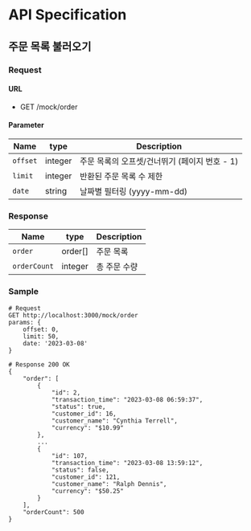 # API Specification

## 주문 목록 불러오기

### Request

#### URL

- GET /mock/order

#### Parameter

| Name     | type    | Description                                   |
| -------- | ------- | --------------------------------------------- |
| `offset` | integer | 주문 목록의 오프셋/건너뛰기 (페이지 번호 - 1) |
| `limit`  | integer | 반환된 주문 목록 수 제한                      |
| `date`   | string  | 날짜별 필터링 (yyyy-mm-dd)                    |

### Response

| Name         | type    | Description  |
| ------------ | ------- | ------------ |
| `order`      | order[] | 주문 목록    |
| `orderCount` | integer | 총 주문 수량 |

### Sample

```
# Request
GET http://localhost:3000/mock/order
params: {
    offset: 0,
    limit: 50,
    date: '2023-03-08'
}

# Response 200 OK
{
    "order": [
        {
            "id": 2,
            "transaction_time": "2023-03-08 06:59:37",
            "status": true,
            "customer_id": 16,
            "customer_name": "Cynthia Terrell",
            "currency": "$10.99"
        },
        ...
        {
            "id": 107,
            "transaction_time": "2023-03-08 13:59:12",
            "status": false,
            "customer_id": 121,
            "customer_name": "Ralph Dennis",
            "currency": "$50.25"
        }
    ],
    "orderCount": 500
}
```
